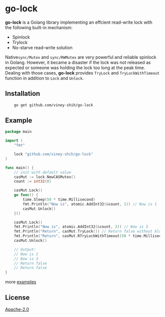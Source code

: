 # go-lock
**go-lock** is a Golang library implementing an effcient read-write lock with the following built-in mechanism:
- Spinlock
- Trylock
- No-starve read-write solution

Native`sync/Mutex` and `sync/RWMutex` are very powerful and reliable spinlock in Golang. However, it became a disaster if the lock was not released as expected or someone was holding the lock too long at the peak time. Dealing with those cases, **go-lock** provides `TryLock` and `TryLockWithTimeout` function in addition to `Lock` and `Unlock`.

## Installation

```sh
    go get github.com/viney-shih/go-lock
```

## Example
```go
package main

import (
    "fmt"

	lock "github.com/viney-shih/go-lock"
)

func main() {
    // init with default value
    casMut := lock.NewCASMutex()
	count := int32(0)

	casMut.Lock()
	go func() {
		time.Sleep(50 * time.Millisecond)
        fmt.Println("Now is", atomic.AddInt32(&count, 1)) // Now is 1
		casMut.Unlock()
	}()

    casMut.Lock()
    fmt.Println("Now is", atomic.AddInt32(&count, 2)) // Now is 3
    fmt.Println("Return", casMut.TryLock()) // Return false without blocking
    fmt.Println("Return", casMut.RTryLockWithTimeout(50 * time.Millisecond)) // Return false without blocking
    casMut.Unlock()

    // Output:
	// Now is 1
    // Now is 3
    // Return false
    // Return false
}
```

more [examples](./cas_test.go)

## License
[Apache-2.0](https://opensource.org/licenses/Apache-2.0)
